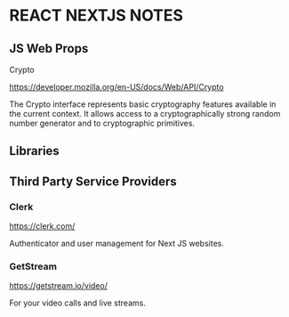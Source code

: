 # REACT NEXTJS NOTES

## JS Web Props

Crypto

https://developer.mozilla.org/en-US/docs/Web/API/Crypto

The Crypto interface represents basic cryptography features available in the current context. It
allows access to a cryptographically strong random number generator and to cryptographic primitives.

## Libraries

## Third Party Service Providers

### Clerk

https://clerk.com/

Authenticator and user management for Next JS websites.

### GetStream

https://getstream.io/video/

For your video calls and live streams.
